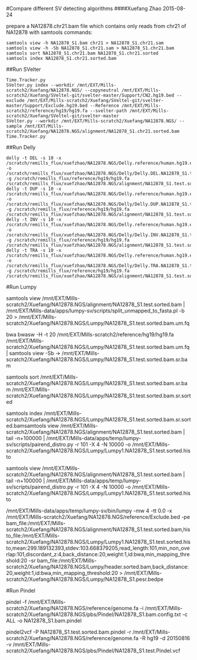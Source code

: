 #Compare different SV detecting algorithms
####Xuefang Zhao 2015-08-24

prepare a NA12878.chr21.bam file which contains only reads from chr21 of NA12878 with samtools commands:
```
samtools view -h NA12878_S1.bam chr21 > NA12878_S1.chr21.sam 
samtools view -h -Sb NA12878_S1.chr21.sam > NA12878_S1.chr21.bam
samtools sort NA12878_S1.chr21.bam NA12878_S1.chr21.sorted 
samtools index NA12878_S1.chr21.sorted.bam
```

##Run SVelter
```
Time.Tracker.py
SVelter.py index --workdir /mnt/EXT/Mills-scratch2/Xuefang/NA12878.NGS/ --copyneutral /mnt/EXT/Mills-scratch2/Xuefang/SVeltel-git/svelter-master/Support/CN2.hg19.bed --exclude /mnt/EXT/Mills-scratch2/Xuefang/SVeltel-git/svelter-master/Support/Exclude.hg19.bed --Reference /mnt/EXT/Mills-scratch2/reference/hg19/hg19.fa --svelter-path /mnt/EXT/Mills-scratch2/Xuefang/SVeltel-git/svelter-master
SVelter.py --workdir /mnt/EXT/Mills-scratch2/Xuefang/NA12878.NGS/ --sample /mnt/EXT/Mills-scratch2/Xuefang/NA12878.NGS/alignment/NA12878_S1.chr21.sorted.bam
Time.Tracker.py
```

##Run Delly 
```
delly -t DEL -s 10 -x /scratch/remills_flux/xuefzhao/NA12878.NGS/Delly.reference/human.hg19.excl.tsv -o 
/scratch/remills_flux/xuefzhao/NA12878.NGS/Delly/Delly.DEL.NA12878_S1.test.DEL.vcf -g /scratch/remills_flux/reference/hg19/hg19.fa /scratch/remills_flux/xuefzhao/NA12878.NGS/alignment/NA12878_S1.test.sorted.bam
delly -t DUP -s 10 -x /scratch/remills_flux/xuefzhao/NA12878.NGS/Delly.reference/human.hg19.excl.tsv -o /scratch/remills_flux/xuefzhao/NA12878.NGS/Delly/Delly.DUP.NA12878_S1.test.DUP.vcf -g /scratch/remills_flux/reference/hg19/hg19.fa /scratch/remills_flux/xuefzhao/NA12878.NGS/alignment/NA12878_S1.test.sorted.bam
delly -t INV -s 10 -x /scratch/remills_flux/xuefzhao/NA12878.NGS/Delly.reference/human.hg19.excl.tsv -o /scratch/remills_flux/xuefzhao/NA12878.NGS/Delly/Delly.INV.NA12878_S1.test.INV.vcf -g /scratch/remills_flux/reference/hg19/hg19.fa /scratch/remills_flux/xuefzhao/NA12878.NGS/alignment/NA12878_S1.test.sorted.bam
delly -t TRA -s 10 -x /scratch/remills_flux/xuefzhao/NA12878.NGS/Delly.reference/human.hg19.excl.tsv -o /scratch/remills_flux/xuefzhao/NA12878.NGS/Delly/Delly.TRA.NA12878_S1.test.TRA.vcf -g /scratch/remills_flux/reference/hg19/hg19.fa /scratch/remills_flux/xuefzhao/NA12878.NGS/alignment/NA12878_S1.test.sorted.bam
```

#Run Lumpy

samtools view /mnt/EXT/Mills-scratch2/Xuefang/NA12878.NGS/alignment/NA12878_S1.test.sorted.bam | /mnt/EXT/Mills-data/apps/lumpy-sv/scripts/split_unmapped_to_fasta.pl -b 20 > /mnt/EXT/Mills-scratch2/Xuefang/NA12878.NGS/Lumpy/NA12878_S1.test.sorted.bam.um.fq

bwa bwasw -H -t 20 /mnt/EXT/Mills-scratch2/reference/hg19/hg19.fa /mnt/EXT/Mills-scratch2/Xuefang/NA12878.NGS/Lumpy/NA12878_S1.test.sorted.bam.um.fq | samtools view -Sb -> /mnt/EXT/Mills-scratch2/Xuefang/NA12878.NGS/Lumpy/NA12878_S1.test.sorted.bam.sr.bam

samtools sort /mnt/EXT/Mills-scratch2/Xuefang/NA12878.NGS/Lumpy/NA12878_S1.test.sorted.bam.sr.bam /mnt/EXT/Mills-scratch2/Xuefang/NA12878.NGS/Lumpy/NA12878_S1.test.sorted.bam.sr.sorted

samtools index /mnt/EXT/Mills-scratch2/Xuefang/NA12878.NGS/Lumpy/NA12878_S1.test.sorted.bam.sr.sorted.bamsamtools view /mnt/EXT/Mills-scratch2/Xuefang/NA12878.NGS/alignment/NA12878_S1.test.sorted.bam | tail -n+100000 | /mnt/EXT/Mills-data/apps/temp/lumpy-sv/scripts/pairend_distro.py -r 101 -X 4 -N 10000 -o /mnt/EXT/Mills-scratch2/Xuefang/NA12878.NGS/Lumpy/Lumpy1.NA12878_S1.test.sorted.histo

samtools view /mnt/EXT/Mills-scratch2/Xuefang/NA12878.NGS/alignment/NA12878_S1.test.sorted.bam | tail -n+100000 | /mnt/EXT/Mills-data/apps/temp/lumpy-sv/scripts/pairend_distro.py -r 101 -X 4 -N 10000 -o /mnt/EXT/Mills-scratch2/Xuefang/NA12878.NGS/Lumpy/Lumpy1.NA12878_S1.test.sorted.histo

/mnt/EXT/Mills-data/apps/temp/lumpy-sv/bin/lumpy -mw 4 -tt 0.0 -x /mnt/EXT/Mills-scratch2/Xuefang/NA12878.NGS/reference/Exclude.bed -pe bam_file:/mnt/EXT/Mills-scratch2/Xuefang/NA12878.NGS/alignment/NA12878_S1.test.sorted.bam,histo_file:/mnt/EXT/Mills-scratch2/Xuefang/NA12878.NGS/Lumpy/Lumpy1.NA12878_S1.test.sorted.histo,mean:299.189132393,stdev:103.668379205,read_length:101,min_non_overlap:101,discordant_z:4,back_distance:20,weight:1,id:bwa,min_mapping_threshold:20 -sr bam_file:/mnt/EXT/Mills-scratch2/Xuefang/NA12878.NGS/Lumpy/header.sorted.bam,back_distance:20,weight:1,id:bwa,min_mapping_threshold:20 > /mnt/EXT/Mills-scratch2/Xuefang/NA12878.NGS/Lumpy/NA12878_S1.pesr.bedpe

#Run Pindel

pindel -f /mnt/EXT/Mills-scratch2/Xuefang/NA12878.NGS/reference/genome.fa -i /mnt/EXT/Mills-scratch2/Xuefang/NA12878.NGS/pbs/Pindel/NA12878_S1.bam.config.txt -c ALL -o NA12878_S1.bam.pindel

pindel2vcf -P NA12878_S1.test.sorted.bam.pindel -r /mnt/EXT/Mills-scratch2/Xuefang/NA12878.NGS/reference/genome.fa -R hg19 -d 20150816 -v /mnt/EXT/Mills-scratch2/Xuefang/NA12878.NGS/pbs/Pindel/NA12878_S1.test.Pindel.vcf
